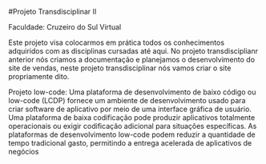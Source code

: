 #Projeto Transdisciplinar II

Faculdade: Cruzeiro do Sul Virtual

Este projeto visa colocarmos em prática todos os conhecimentos adquiridos com as disciplinas cursadas até aqui. No projeto transdisciplianr anterior nós criamos a documentação e planejamos o desenvolvimento do site de vendas, neste projeto transdisciplinar nós vamos criar o site propriamente dito.

Projeto low-code: Uma plataforma de desenvolvimento de baixo código ou low-code (LCDP) fornece um ambiente de desenvolvimento usado para criar software de aplicativo por meio de uma interface gráfica de usuário. Uma plataforma de baixa codificação pode produzir aplicativos totalmente operacionais ou exigir codificação adicional para situações específicas. As plataformas de desenvolvimento low-code podem reduzir a quantidade de tempo tradicional gasto, permitindo a entrega acelerada de aplicativos de negócios
